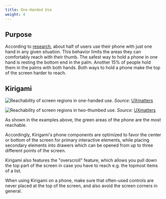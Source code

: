 ```yaml
---
title: One-Handed Use
weight: 4
---
```


Purpose
-------

According to
[research](http://www.uxmatters.com/mt/archives/2013/02/how-do-users-really-hold-mobile-devices.php),
about half of users use their phone with just one hand in any given
situation. This behavior limits the areas they can comfortably reach
with their thumb. The safest way to hold a phone in one hand is resting
the bottom end in the palm. Another 15% of people hold them in the palms
with both hands. Both ways to hold a phone make the top of the screen
harder to reach.

Kirigami
--------

![Reachability of screen regions in one-handed use.](/hig/HoldPhones_Figure-2.png)
*Source:* [UXmatters](http://www.uxmatters.com/mt/archives/2013/02/how-do-users-really-hold-mobile-devices.php)

![Reachability of screen regions in two-thumbed use.](/hig/HoldPhones_Figure-4.png)
*Source:* [UXmatters](http://www.uxmatters.com/mt/archives/2013/02/how-do-users-really-hold-mobile-devices.php)

As shown in the examples above, the green areas of the phone are the
most reachable.

Accordingly, Kirigami's phone components are optimized to favor the
center or bottom of the screen for primary interactive elements, while
placing secondary elements into drawers which can be opened from up to
three different points of the screen.

Kirigami also features the "overscroll" feature, which allows you pull
down the top part of the screen in case you have to reach e.g. the
topmost items of a list.

When using Kirigami on a phone, make sure that often-used controls are
never placed at the top of the screen, and also avoid the screen corners
in general.
